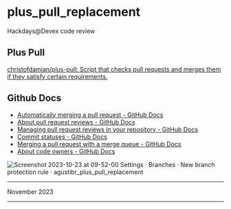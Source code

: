 # plus_pull_replacement

Hackdays@Devex code review

## Plus Pull
[christofdamian/plus-pull: Script that checks pull requests and merges them if they satisfy certain requirements.](https://github.com/christofdamian/plus-pull)

## Github Docs

- [Automatically merging a pull request - GitHub Docs](https://docs.github.com/en/pull-requests/collaborating-with-pull-requests/incorporating-changes-from-a-pull-request/automatically-merging-a-pull-request)
- [About pull request reviews - GitHub Docs](https://docs.github.com/en/pull-requests/collaborating-with-pull-requests/reviewing-changes-in-pull-requests/about-pull-request-reviews)
- [Managing pull request reviews in your repository - GitHub Docs](https://docs.github.com/en/repositories/managing-your-repositorys-settings-and-features/managing-repository-settings/managing-pull-request-reviews-in-your-repository)
- [Commit statuses - GitHub Docs](https://docs.github.com/en/rest/commits/statuses?apiVersion=2022-11-28)
- [Merging a pull request with a merge queue - GitHub Docs](https://docs.github.com/en/pull-requests/collaborating-with-pull-requests/incorporating-changes-from-a-pull-request/merging-a-pull-request-with-a-merge-queue)
- [About code owners - GitHub Docs](https://docs.github.com/en/repositories/managing-your-repositorys-settings-and-features/customizing-your-repository/about-code-owners)


![Screenshot 2023-10-23 at 09-52-00 Settings · Branches · New branch protection rule · agustibr_plus_pull_replacement](https://github.com/agustibr/plus_pull_replacement/assets/210216/2817e547-c661-4c00-a289-7cf0ed013011)

---

November 2023

---
